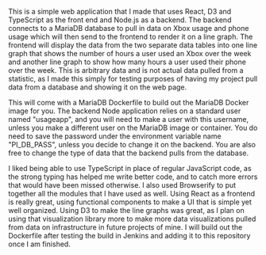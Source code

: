 This is a simple web application that I made that uses React, D3 and TypeScript as the
front end and Node.js as a backend. The backend connects to a MariaDB database to pull
in data on Xbox usage and phone usage which will then send to the frontend to render
it on a line graph. The frontend will display the data from the two separate data tables
into one line graph that shows the number of hours a user used an Xbox over the week and
another line graph to show how many hours a user used their phone over the week. This is
arbitrary data and is not actual data pulled from a statistic, as I made this simply for
testing purposes of having my project pull data from a database and showing it on the 
web page.

This will come with a MariaDB Dockerfile to build out the MariaDB Docker image for you.
The backend Node application relies on a standard user named "usageapp", and you will
need to make a user with this username, unless you make a different user on the MariaDB
image or container. You do need to save the password under the environment variable name
"PI_DB_PASS", unless you decide to change it on the backend. You are also free to change
the type of data that the backend pulls from the database.

I liked being able to use TypeScript in place of regular JavaScript code, as the strong
typing has helped me write better code, and to catch more errors that would have been
missed otherwise. I also used Browserify to put together all the modules that I have used
as well. Using React as a frontend is really great, using functional components to make 
a UI that is simple yet well organized. Using D3 to make the line graphs was great, as 
I plan on using that visualization library more to make more data visualizations pulled from 
data on infrastructure in future projects of mine. I will build out the Dockerfile after
testing the build in Jenkins and adding it to this repository once I am finished.
